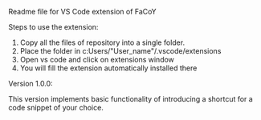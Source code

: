 Readme file for VS Code extension of FaCoY

Steps to use the extension:
1. Copy all the files of repository into a single folder.
2. Place the folder in c:Users/"User_name"/.vscode/extensions
3. Open vs code and click on extensions window
4. You will fill the extension automatically installed there

Version 1.0.0: 

This version implements basic functionality of introducing a shortcut for a code snippet of your choice.